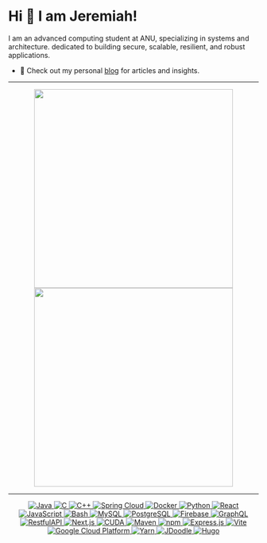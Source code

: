 
# Hi 👋 I am Jeremiah! 
I am an advanced computing student at ANU, specializing in systems and architecture. dedicated to building secure, scalable, resilient, and robust applications.

- 👋 Check out my personal [blog](https://jeremiahxing.github.io/blog/) for articles and insights.

---

<p align="center">
  <img src="https://github-readme-stats.vercel.app/api?username=JeremiahXing&show_icons=true&theme=bear" width="400">
  <img src="https://github-readme-streak-stats.herokuapp.com?user=JeremiahXing&theme=dark&hide_border=true" width="400">
</p>

---
<p align="center">
  <a href="https://www.java.com/en/" target="_blank">
    <img src="https://img.shields.io/badge/Java-%23ED8B00.svg?style=flat-square&logo=java&logoColor=white" alt="Java">
  </a>
  <a href="https://www.gnu.org/software/gnu-c-manual/gnu-c-manual.html" target="_blank">
    <img src="https://img.shields.io/badge/C-%2311599C.svg?style=flat-square&logo=C&logoColor=white" alt="C">
  </a>
  <a href="https://isocpp.org/" target="_blank">
    <img src="https://img.shields.io/badge/C++-%2300599C.svg?style=flat-square&logo=cplusplus&logoColor=white" alt="C++">
  </a>
  <a href="https://spring.io/projects/spring-cloud" target="_blank">
    <img src="https://img.shields.io/badge/Spring%20Cloud-%236DB33F.svg?style=flat-square&logo=spring&logoColor=white" alt="Spring Cloud">
  </a>
  <a href="https://www.docker.com/" target="_blank">
    <img src="https://img.shields.io/badge/Docker-%232496ED.svg?style=flat-square&logo=docker&logoColor=white" alt="Docker">
  </a>
  <a href="https://www.python.org/" target="_blank">
    <img src="https://img.shields.io/badge/Python-%2314354C.svg?style=flat-square&logo=python&logoColor=white" alt="Python">
  </a>
  <a href="https://reactjs.org/" target="_blank">
    <img src="https://img.shields.io/badge/React-%2361DAFB.svg?style=flat-square&logo=react&logoColor=white" alt="React">
  </a>
  <a href="https://www.javascript.com/" target="_blank">
    <img src="https://img.shields.io/badge/JavaScript-%23F7DF1E.svg?style=flat-square&logo=javascript&logoColor=black" alt="JavaScript">
  </a>
  <a href="https://www.gnu.org/software/bash/" target="_blank">
    <img src="https://img.shields.io/badge/Bash-%234EAA25.svg?style=flat-square&logo=gnu-bash&logoColor=white" alt="Bash">
  </a>
  <a href="https://www.mysql.com/" target="_blank">
    <img src="https://img.shields.io/badge/MySQL-%234479A1.svg?style=flat-square&logo=mysql&logoColor=white" alt="MySQL">
  </a>
  <a href="https://www.postgresql.org/" target="_blank">
    <img src="https://img.shields.io/badge/PostgreSQL-%23336791.svg?style=flat-square&logo=postgresql&logoColor=white" alt="PostgreSQL">
  </a>
  <a href="https://firebase.google.com/" target="_blank">
    <img src="https://img.shields.io/badge/Firebase-%23FFCA28.svg?style=flat-square&logo=firebase&logoColor=black" alt="Firebase">
  </a>
  <a href="https://graphql.org/" target="_blank">
    <img src="https://img.shields.io/badge/GraphQL-%23E10098.svg?style=flat-square&logo=graphql&logoColor=white" alt="GraphQL">
  </a>
  <a href="#" target="_blank"> <!-- No official page for RestfulAPI -->
    <img src="https://img.shields.io/badge/RestfulAPI-%236DB33F.svg?style=flat-square&logo=restful&logoColor=white" alt="RestfulAPI">
  </a>
  <a href="https://nextjs.org/" target="_blank">
    <img src="https://img.shields.io/badge/Next.js-%23000000.svg?style=flat-square&logo=next-dot-js&logoColor=white" alt="Next.js">
  </a>
  <a href="https://developer.nvidia.com/cuda-zone" target="_blank">
    <img src="https://img.shields.io/badge/CUDA-%2376B900.svg?style=flat-square&logo=nvidia&logoColor=white" alt="CUDA">
  </a>
  <a href="https://maven.apache.org/" target="_blank">
    <img src="https://img.shields.io/badge/Maven-%23C71A36.svg?style=flat-square&logo=apache-maven&logoColor=white" alt="Maven">
  </a>
  <a href="https://www.npmjs.com/" target="_blank">
    <img src="https://img.shields.io/badge/npm-%23CB3837.svg?style=flat-square&logo=npm&logoColor=white" alt="npm">
  </a>
  <a href="https://expressjs.com/" target="_blank">
    <img src="https://img.shields.io/badge/Express.js-%23000000.svg?style=flat-square&logo=express&logoColor=white" alt="Express.js">
  </a>
  <a href="https://vitejs.dev/" target="_blank">
    <img src="https://img.shields.io/badge/Vite-%23646CFF.svg?style=flat-square&logo=vite&logoColor=white" alt="Vite">
  </a>
  <a href="https://cloud.google.com/" target="_blank">
    <img src="https://img.shields.io/badge/GCP-%234285F4.svg?style=flat-square&logo=google-cloud&logoColor=white" alt="Google Cloud Platform">
  </a>
  <a href="https://yarnpkg.com/" target="_blank">
    <img src="https://img.shields.io/badge/Yarn-%232188B6.svg?style=flat-square&logo=yarn&logoColor=white" alt="Yarn">
  </a>
  <a href="https://www.jdoodle.com/" target="_blank">
    <img src="https://img.shields.io/badge/JDoodle-%23F89820.svg?style=flat-square&logo=jdoodle&logoColor=white" alt="JDoodle">
  </a>
  <a href="https://gohugo.io/" target="_blank">
    <img src="https://img.shields.io/badge/Hugo-%23FF4088.svg?style=flat-square&logo=hugo&logoColor=white" alt="Hugo">
  </a>
</p>
